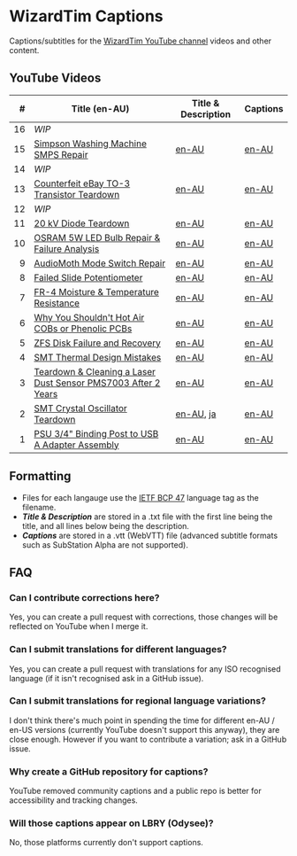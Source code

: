 # WizardTim Captions
Captions/subtitles for the [WizardTim YouTube channel](https://www.youtube.com/WizardTim) videos and other content.

## YouTube Videos
| #  | Title (en-AU)                                                                                                 | Title & Description                                      | Captions                                            |
|---:|---------------------------------------------------------------------------------------------------------------|----------------------------------------------------------|-----------------------------------------------------|
| 16 | *WIP*                                                                                                         |                                                          |                                                     |
| 15 | [Simpson Washing Machine SMPS Repair](https://www.youtube.com/watch?v=uRWfYYUtTCM)                            | [en-AU](./WT-YT-V-15/en-AU.txt)                          | [en-AU](./WT-YT-V-15/en-AU.vtt)                     |
| 14 | *WIP*                                                                                                         |                                                          |                                                     |
| 13 | [Counterfeit eBay TO-3 Transistor Teardown](https://www.youtube.com/watch?v=5I7P2KBz4gA)                      | [en-AU](./WT-YT-V-13/en-AU.txt)                          | [en-AU](./WT-YT-V-13/en-AU.vtt)                     |
| 12 | *WIP*                                                                                                         |                                                          |                                                     |
| 11 | [20 kV Diode Teardown](https://www.youtube.com/watch?v=3lqr6CAOwH4)                                           | [en-AU](./WT-YT-V-11/en-AU.txt)                          | [en-AU](./WT-YT-V-11/en-AU.vtt)                     |
| 10 | [OSRAM 5W LED Bulb Repair & Failure Analysis](https://www.youtube.com/watch?v=btBmE-PZ5ig)                    | [en-AU](./WT-YT-V-10/en-AU.txt)                          | [en-AU](./WT-YT-V-10/en-AU.vtt)                     |
|  9 | [AudioMoth Mode Switch Repair](https://www.youtube.com/watch?v=8adwxy2JSus)                                   | [en-AU](./WT-YT-V-9/en-AU.txt)                           | [en-AU](./WT-YT-V-9/en-AU.vtt)                      |
|  8 | [Failed Slide Potentiometer](https://www.youtube.com/watch?v=_l71sgulbIc)                                     | [en-AU](./WT-YT-V-8/en-AU.txt)                           | [en-AU](./WT-YT-V-8/en-AU.vtt)                      |
|  7 | [FR-4 Moisture & Temperature Resistance](https://www.youtube.com/watch?v=40md2r0CuFs)                         | [en-AU](./WT-YT-V-7/en-AU.txt)                           | [en-AU](./WT-YT-V-7/en-AU.vtt)                      |
|  6 | [Why You Shouldn't Hot Air COBs or Phenolic PCBs](https://www.youtube.com/watch?v=NakHf6cV4aE)                | [en-AU](./WT-YT-V-6/en-AU.txt)                           | [en-AU](./WT-YT-V-6/en-AU.vtt)                      |
|  5 | [ZFS Disk Failure and Recovery](https://www.youtube.com/watch?v=DpSCvqqJvsw)                                  | [en-AU](./WT-YT-V-5/en-AU.txt)                           | [en-AU](./WT-YT-V-5/en-AU.vtt)                      |
|  4 | [SMT Thermal Design Mistakes](https://www.youtube.com/watch?v=_iIPJBWDUq0)                                    | [en-AU](./WT-YT-V-4/en-AU.txt)                           | [en-AU](./WT-YT-V-4/en-AU.vtt)                      |
|  3 | [Teardown & Cleaning a Laser Dust Sensor PMS7003 After 2 Years](https://www.youtube.com/watch?v=QgO0iWpK7Ho)  | [en-AU](./WT-YT-V-3/en-AU.txt)                           | [en-AU](./WT-YT-V-3/en-AU.vtt)                      |
|  2 | [SMT Crystal Oscillator Teardown](https://www.youtube.com/watch?v=OVn0Wazriyw)                                | [en-AU](./WT-YT-V-2/en-AU.txt), [ja](./WT-YT-V-2/ja.txt) | [en-AU](./WT-YT-V-2/en-AU.vtt)                      |
|  1 | [PSU 3/4" Binding Post to USB A Adapter Assembly](https://www.youtube.com/watch?v=g8ivYxvZa-0)                | [en-AU](./WT-YT-V-1/en-AU.txt)                           | [en-AU](./WT-YT-V-1/en-AU.vtt)                      |

## Formatting
* Files for each langauge use the [IETF BCP 47](https://www.w3.org/International/articles/language-tags/) language tag as the filename.
* ***Title & Description*** are stored in a .txt file with the first line being the title, and all lines below being the description.
* ***Captions*** are stored in a .vtt (WebVTT) file (advanced subtitle formats such as SubStation Alpha are not supported).

## FAQ

### Can I contribute corrections here?
Yes, you can create a pull request with corrections, those changes will be reflected on YouTube when I merge it.

### Can I submit translations for different languages?
Yes, you can create a pull request with translations for any ISO recognised language (if it isn't recognised ask in a GitHub issue).

### Can I submit translations for regional language variations?
I don't think there's much point in spending the time for different en-AU / en-US versions (currently YouTube doesn't support this anyway), they are close enough. However if you want to contribute a variation; ask in a GitHub issue.

### Why create a GitHub repository for captions?
YouTube removed community captions and a public repo is better for accessibility and tracking changes.

### Will those captions appear on LBRY (Odysee)?
No, those platforms currently don't support captions.
